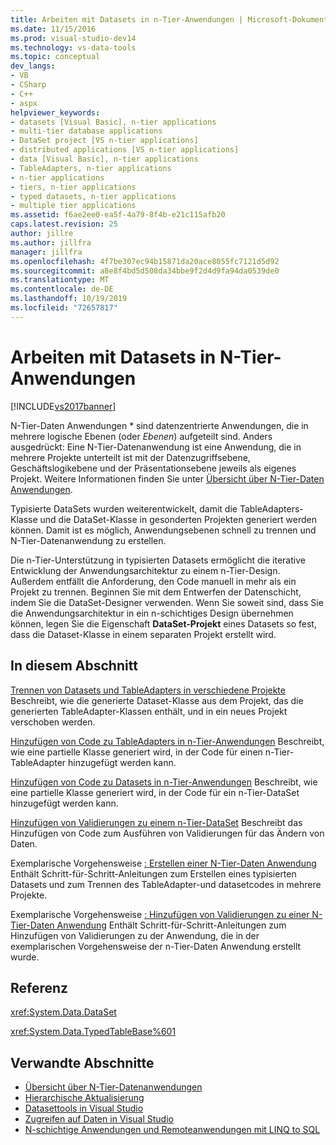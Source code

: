 ```yaml
---
title: Arbeiten mit Datasets in n-Tier-Anwendungen | Microsoft-Dokumentation
ms.date: 11/15/2016
ms.prod: visual-studio-dev14
ms.technology: vs-data-tools
ms.topic: conceptual
dev_langs:
- VB
- CSharp
- C++
- aspx
helpviewer_keywords:
- datasets [Visual Basic], n-tier applications
- multi-tier database applications
- DataSet project [VS n-tier applications]
- distributed applications [VS n-tier applications]
- data [Visual Basic], n-tier applications
- TableAdapters, n-tier applications
- n-tier applications
- tiers, n-tier applications
- typed datasets, n-tier applications
- multiple tier applications
ms.assetid: f6ae2ee0-ea5f-4a79-8f4b-e21c115afb20
caps.latest.revision: 25
author: jillre
ms.author: jillfra
manager: jillfra
ms.openlocfilehash: 4f7be307ec94b15871da20ace8055fc7121d5d92
ms.sourcegitcommit: a8e8f4bd5d508da34bbe9f2d4d9fa94da0539de0
ms.translationtype: MT
ms.contentlocale: de-DE
ms.lasthandoff: 10/19/2019
ms.locfileid: "72657817"
---
```

# <a name="work-with-datasets-in-n-tier-applications"></a>Arbeiten mit Datasets in N-Tier-Anwendungen
[!INCLUDE[vs2017banner](../includes/vs2017banner.md)]

N-Tier-Daten Anwendungen * sind datenzentrierte Anwendungen, die in mehrere logische Ebenen (oder *Ebenen*) aufgeteilt sind. Anders ausgedrückt: Eine N-Tier-Datenanwendung ist eine Anwendung, die in mehrere Projekte unterteilt ist mit der Datenzugriffsebene, Geschäftslogikebene und der Präsentationsebene jeweils als eigenes Projekt. Weitere Informationen finden Sie unter [Übersicht über N-Tier-Daten Anwendungen](../data-tools/n-tier-data-applications-overview.md).

 Typisierte DataSets wurden weiterentwickelt, damit die TableAdapters-Klasse und die DataSet-Klasse in gesonderten Projekten generiert werden können. Damit ist es möglich, Anwendungsebenen schnell zu trennen und N-Tier-Datenanwendung zu erstellen.

 Die n-Tier-Unterstützung in typisierten Datasets ermöglicht die iterative Entwicklung der Anwendungsarchitektur zu einem n-Tier-Design. Außerdem entfällt die Anforderung, den Code manuell in mehr als ein Projekt zu trennen. Beginnen Sie mit dem Entwerfen der Datenschicht, indem Sie die DataSet-Designer verwenden. Wenn Sie soweit sind, dass Sie die Anwendungsarchitektur in ein n-schichtiges Design übernehmen können, legen Sie die Eigenschaft **DataSet-Projekt** eines Datasets so fest, dass die Dataset-Klasse in einem separaten Projekt erstellt wird.

## <a name="in-this-section"></a>In diesem Abschnitt
 [Trennen von Datasets und TableAdapters in verschiedene Projekte](../data-tools/separate-datasets-and-tableadapters-into-different-projects.md) Beschreibt, wie die generierte Dataset-Klasse aus dem Projekt, das die generierten TableAdapter-Klassen enthält, und in ein neues Projekt verschoben werden.

 [Hinzufügen von Code zu TableAdapters in n-Tier-Anwendungen](../data-tools/add-code-to-tableadapters-in-n-tier-applications.md) Beschreibt, wie eine partielle Klasse generiert wird, in der Code für einen n-Tier-TableAdapter hinzugefügt werden kann.

 [Hinzufügen von Code zu Datasets in n-Tier-Anwendungen](../data-tools/add-code-to-datasets-in-n-tier-applications.md) Beschreibt, wie eine partielle Klasse generiert wird, in der Code für ein n-Tier-DataSet hinzugefügt werden kann.

 [Hinzufügen von Validierungen zu einem n-Tier-DataSet](../data-tools/add-validation-to-an-n-tier-dataset.md) Beschreibt das Hinzufügen von Code zum Ausführen von Validierungen für das Ändern von Daten.

 Exemplarische Vorgehensweise [: Erstellen einer N-Tier-Daten Anwendung](../data-tools/walkthrough-creating-an-n-tier-data-application.md) Enthält Schritt-für-Schritt-Anleitungen zum Erstellen eines typisierten Datasets und zum Trennen des TableAdapter-und datasetcodes in mehrere Projekte.

 Exemplarische Vorgehensweise [: Hinzufügen von Validierungen zu einer N-Tier-Daten Anwendung](https://msdn.microsoft.com/library/b35d072c-31f0-49ba-a225-69177592c265) Enthält Schritt-für-Schritt-Anleitungen zum Hinzufügen von Validierungen zu der Anwendung, die in der exemplarischen Vorgehensweise der n-Tier-Daten Anwendung erstellt wurde.

## <a name="reference"></a>Referenz
 <xref:System.Data.DataSet>

 <xref:System.Data.TypedTableBase%601>

## <a name="related-sections"></a>Verwandte Abschnitte

- [Übersicht über N-Tier-Datenanwendungen](../data-tools/n-tier-data-applications-overview.md)
- [Hierarchische Aktualisierung](../data-tools/hierarchical-update.md)
- [Datasettools in Visual Studio](../data-tools/dataset-tools-in-visual-studio.md)
- [Zugreifen auf Daten in Visual Studio](../data-tools/accessing-data-in-visual-studio.md)
- [N-schichtige Anwendungen und Remoteanwendungen mit LINQ to SQL](https://msdn.microsoft.com/library/854a1cdd-53cb-45f5-83ca-63962a9b3598)